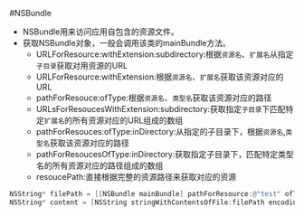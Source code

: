 #NSBundle
- NSBundle用来访问应用自包含的资源文件。
- 获取NSBundle对象，一般会调用该类的mainBundle方法。
    + URLForResource:withExtension:subdirectory:根据`资源名`、`扩展名`从指定`子目录`获取对用资源的URL
    + URLForResource:withExtension:根据`资源名`、`扩展名`获取该资源对应的URL
    + pathForResouce:ofType:根据`资源名`、`类型名`获取该资源对应的路径
    + URLsForResoucesWithExtension:subdirectory:获取指定`子目录`下匹配特定`扩展名`的所有资源对应的URL组成的数组
    + pathForResouces:ofType:inDirectory:从指定的子目录下，根据`资源名`,`类型名`获取该资源对应的路径
    + pathForResoucesOfType:inDirectory:获取指定子目录下，匹配特定类型名的所有资源对应的路径组成的数组
    + resoucePath:直接根据完整的资源路径来获取对应的资源
```Objective-C
NSString* filePath = [[NSBundle mainBundle] pathForResource:@"test" ofType:@"txt"];
NSString* content = [NSString stringWithContentsOfFile:filePath encoding:NSUTF8StringEncoding error:nil];
```